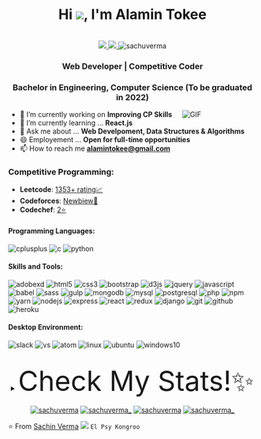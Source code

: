 <h1 align="center">Hi <img src="https://raw.githubusercontent.com/iampavangandhi/iampavangandhi/master/gifs/Hi.gif" width="30px">, I'm Alamin Tokee</h1>
 <p align="center"><br/>
   <a href="https://www.linkedin.com/in/sachuverma/">
    <img src="https://img.shields.io/badge/linkedin-sachuverma-blue">
  </a>
  <a href="https://www.instagram.com/sachuverma_/">
    <img src="https://img.shields.io/badge/instagram-sachuverma_-red">
  </a>
  <span> <img src="https://komarev.com/ghpvc/?username=sachuverma" alt="sachuverma"></span>
</p>


<h3 align="center">Web Developer | Competitive Coder</h3>
<h3 align="center">Bachelor in Engineering, Computer Science (To be graduated in 2022)</h3>

<!-- <a href="https://codechef.com/users/sachuverma"><img src="https://img.shields.io/badge/Codechef-2122-yellow"></a> -->
<!-- <a href="https://codeforces.com/profile/sachuverma"><img src="https://img.shields.io/badge/Codeforces-1796-rgb(0%2C0%2C255)"></a> -->
<!-- <a href="https://atcoder.jp/users/sachuverma"><img src="https://img.shields.io/badge/Atcoder-1300-rgb(0%2C192%2C192)"></a> -->
<!-- <a href="https://leetcode.com/anjali-mc/"><img src="https://img.shields.io/badge/Leetcode-1940-ff69b4"></a> -->
<!-- <a href="https://www.hackerrank.com/sachuverma"><img src="https://img.shields.io/badge/Hackerrank-1835-green"></a> -->

<img width="30%" align="right" alt="GIF" src="https://undo.io/media/uploads/files/Frustrated_programmer.gif" />


- 🔭 I’m currently working on **Improving CP Skills**
- 🌱 I’m currently learning ... **React.js**
- 💬 Ask me about ... **Web Develpoment, Data Structures & Algorithms**
- 😄 Employement ... **Open for full-time opportunities**
- 📫 How to reach me **<a href="mailto:sachinverma53121@gmail.com">alamintokee@gmail.com</a>**

<h3>Competitive Programming: </h3>

- **Leetcode**: [1353+ rating📈](https://leetcode.com/Alamin_Tokee/)   
- **Codeforces**: [Newbiew🧪](https://codeforces.com/profile/AH_Tokee)   
- **Codechef**: [2⭐](https://www.codechef.com/users/sachuverma)   

<h4>Programming Languages: </h4>
<p align="left">
 <img style="margin: auto;" src="https://raw.githubusercontent.com/Alamin-Tokee/alamintokee/master/icons/cpp.png" alt=cplusplus width="60" height="60"/>
 <img style="margin: auto;" src="https://raw.githubusercontent.com/Alamin-Tokee/alamintokee/master/icons/c.png" alt=c width="60" height="60"/>
 <img style="margin: auto;" src="https://raw.githubusercontent.com/Alamin-Tokee/alamintokee/master/icons/python.png" alt=python width="60" height="60"/>
</p>

<h4>Skills and Tools: </h4>
<p align="left">
  <img style="margin: auto;" src="https://raw.githubusercontent.com/Alamin-Tokee/alamintokee/master/icons/adobexd.png" alt=adobexd width="60" height="60"/>
	<img style="margin: auto;" src="https://raw.githubusercontent.com/Alamin-Tokee/alamintokee/master/icons/html5.png" alt=html5 width="60" height="60"/> 
	<img style="margin: auto;" src="https://raw.githubusercontent.com/Alamin-Tokee/alamintokee/master/icons/css3.png" alt=css3 width="60" height="60"/> 
	<img style="margin: auto;" src="https://raw.githubusercontent.com/Alamin-Tokee/alamintokee/master/icons/bootstrap.png" alt=bootstrap width="60" height="60"/>
  <img style="margin: auto;" src="https://raw.githubusercontent.com/Alamin-Tokee/alamintokee/master/icons/d3.png" alt=d3js width="60" height="60"/>
	<img style="margin: auto;" src="https://raw.githubusercontent.com/Alamin-Tokee/alamintokee/master/icons/jquery.png" alt=jquery width="60" height="60"/>
  <img style="margin: auto;" src="https://raw.githubusercontent.com/Alamin-Tokee/alamintokee/master/icons/js.png" alt=javascript width="60" height="60"/>
	<img style="margin: auto;" src="https://raw.githubusercontent.com/Alamin-Tokee/alamintokee/master/icons/babel.png" alt=babel width="60" height="60"/>
  <img style="margin: auto;" src="https://raw.githubusercontent.com/Alamin-Tokee/alamintokee/master/icons/sass.png" alt=sass width="60" height="60"/>
	<img style="margin: auto;" src="https://raw.githubusercontent.com/Alamin-Tokee/alamintokee/master/icons/gulp.png" alt=gulp width="60" height="60"/> 
	<img style="margin: auto;" src="https://raw.githubusercontent.com/Alamin-Tokee/alamintokee/master/icons/mongo.png" alt=mongodb width="60" height="60"/> 
	<img style="margin: auto;" src="https://raw.githubusercontent.com/Alamin-Tokee/alamintokee/master/icons/mysql.png" alt=mysql width="60" height="60"/> 
	<img style="margin: auto;" src="https://raw.githubusercontent.com/Alamin-Tokee/alamintokee/master/icons/psql.png" alt=postgresql width="60" height="60"/> 
	<img style="margin: auto;" src="https://raw.githubusercontent.com/Alamin-Tokee/alamintokee/master/icons/php.png" alt=php width="60" height="60"/> 
	<img style="margin: auto;" src="https://raw.githubusercontent.com/Alamin-Tokee/alamintokee/master/icons/npm.png" alt=npm width="60" height="60"/>
  <img style="margin: auto;" src="https://raw.githubusercontent.com/Alamin-Tokee/alamintokee/master/icons/yarn.png" alt=yarn width="60" height="60"/>
  <img style="margin: auto;" src="https://raw.githubusercontent.com/Alamin-Tokee/alamintokee/master/icons/node.png" alt=nodejs width="60" height="60"/>
  <img style="margin: auto;" src="https://raw.githubusercontent.com/Alamin-Tokee/alamintokee/master/icons/express.png" alt=express width="60" height="60"/>
	<img style="margin: auto;" src="https://raw.githubusercontent.com/Alamin-Tokee/alamintokee/master/icons/react.png" alt=react width="60" height="60"/> 
  <img style="margin: auto;" src="https://raw.githubusercontent.com/Alamin-Tokee/alamintokee/master/icons/redux.png" alt=redux width="60" height="60"/> 
  <img style="margin: auto;" src="https://raw.githubusercontent.com/Alamin-Tokee/alamintokee/master/icons/django.png" alt=django width="60" height="60"/>
	<img style="margin: auto;" src="https://raw.githubusercontent.com/Alamin-Tokee/alamintokee/master/icons/git.png" alt=git width="60" height="60"/>
  <img style="margin: auto;" src="https://raw.githubusercontent.com/Alamin-Tokee/alamintokee/master/icons/github.png" alt=github width="60" height="60"/>
  <img style="margin: auto;" src="https://raw.githubusercontent.com/Alamin-Tokee/alamintokee/master/icons/heroku.png" alt=heroku width="60" height="60"/>
 
</p>

<h4>Desktop Environment: </h4>
<p align="left">
  <img style="margin: auto;" src="https://raw.githubusercontent.com/Alamin-Tokee/alamintokee/master/icons/slack.png" alt=slack width="60" height="60"/>
  <img style="margin: auto;" src="https://raw.githubusercontent.com/Alamin-Tokee/alamintokee/master/icons/vsc.png" alt=vs width="60" height="60"/>
  <img style="margin: auto;" src="https://raw.githubusercontent.com/Alamin-Tokee/alamintokee/master/icons/atom.png" alt=atom width="60" height="60"/>
  <img style="margin: auto;" src="https://raw.githubusercontent.com/Alamin-Tokee/alamintokee/master/icons/linux.png" alt=linux width="60" height="60"/>
  <img style="margin: auto;" src="https://raw.githubusercontent.com/Alamin-Tokee/alamintokee/master/icons/ubuntu.png" alt=ubuntu width="60" height="60"/>
  <img style="margin: auto;" src="https://raw.githubusercontent.com/Alamin-Tokee/alamintokee/master/icons/win10.png" alt=windows10 width="60" height="60"/>
</p>
<br />

<details>
  <summary align="center"> 
    <span style="font-size:4em;">Check My Stats!✨ </span>
  </summary>
  <br />
	
  <!--START_SECTION:waka-->
![Lines of code](https://img.shields.io/badge/From%20Hello%20World%20I%27ve%20Written-624794%20lines%20of%20code-blue)

**🐱 My Github Data** 

> 🏆 1,300 Contributions in the Year 2021
 > 
> 📦 1.2 MB Used in Github's Storage 
 > 
> 💼 Opted to Hire
 > 
> 📜 55 Public Repositories 
 > 
> 🔑 14 Private Repositories  
 > 
**I'm an Early 🐤** 

```text
🌞 Morning    140 commits    ███░░░░░░░░░░░░░░░░░░░░░░   15.4% 
🌆 Daytime    338 commits    █████████░░░░░░░░░░░░░░░░   37.18% 
🌃 Evening    340 commits    █████████░░░░░░░░░░░░░░░░   37.4% 
🌙 Night      91 commits     ██░░░░░░░░░░░░░░░░░░░░░░░   10.01%

```
📅 **I'm Most Productive on Tuesday** 

```text
Monday       144 commits    ████░░░░░░░░░░░░░░░░░░░░░   15.84% 
Tuesday      187 commits    █████░░░░░░░░░░░░░░░░░░░░   20.57% 
Wednesday    143 commits    ████░░░░░░░░░░░░░░░░░░░░░   15.73% 
Thursday     124 commits    ███░░░░░░░░░░░░░░░░░░░░░░   13.64% 
Friday       121 commits    ███░░░░░░░░░░░░░░░░░░░░░░   13.31% 
Saturday     90 commits     ██░░░░░░░░░░░░░░░░░░░░░░░   9.9% 
Sunday       100 commits    ██░░░░░░░░░░░░░░░░░░░░░░░   11.0%

```


📊 **This Week I Spent My Time On** 

```text
⌚︎ Time Zone: Asia/Kolkata

💬 Programming Languages: 
No Activity Tracked This Week

🔥 Editors: 
No Activity Tracked This Week

🐱‍💻 Projects: 
No Activity Tracked This Week

```

**I Mostly Code in JavaScript** 

```text
JavaScript               25 repos            ██████████░░░░░░░░░░░░░░░   41.67% 
HTML                     13 repos            █████░░░░░░░░░░░░░░░░░░░░   21.67% 
CSS                      7 repos             ███░░░░░░░░░░░░░░░░░░░░░░   11.67% 
Python                   7 repos             ███░░░░░░░░░░░░░░░░░░░░░░   11.67% 
PHP                      2 repos             ░░░░░░░░░░░░░░░░░░░░░░░░░   3.33%

```


**Timeline**

![Chart not found](https://raw.githubusercontent.com/sachuverma/sachuverma/master/charts/bar_graph.png) 


 Last Updated on 30/07/2021
<!--END_SECTION:waka-->
	
</details>



<!-- <p align="center">
  <img src="https://github-readme-stats.vercel.app/api?username=sachuverma&count_private=true&show_icons=true" height="170px">
  <img src="https://github-readme-stats.vercel.app/api/top-langs/?username=sachuverma&layout=compact" height="170px">
</p>

<p align="center">
  <img src="https://github-readme-streak-stats.herokuapp.com?user=sachuverma" height="170px">
</p>
 -->

<p align="center">
<a href="https://codepen.io/sachuverma" target="blank"><img align="center" src="https://cdn.jsdelivr.net/npm/simple-icons@3.0.1/icons/codepen.svg" alt="sachuverma" height="40" width="40" /></a>
<a href="https://twitter.com/sachuverma_" target="blank"><img align="center" src="https://cdn.jsdelivr.net/npm/simple-icons@3.0.1/icons/twitter.svg" alt="sachuverma_" height="40" width="40" /></a>
<a href="https://linkedin.com/in/sachuverma" target="blank"><img align="center" src="https://cdn.jsdelivr.net/npm/simple-icons@3.0.1/icons/linkedin.svg" alt="sachuverma" height="40" width="40" /></a>
<a href="https://instagram.com/sachuverma_" target="blank"><img align="center" src="https://cdn.jsdelivr.net/npm/simple-icons@3.0.1/icons/instagram.svg" alt="sachuverma_" height="40" width="40" /></a>
</p>

⭐️ From [Sachin Verma](https://github.com/Alamin-Tokee) <img src="https://media.giphy.com/media/LnQjpWaON8nhr21vNW/giphy.gif" width="60">  ```El Psy Kongroo```

